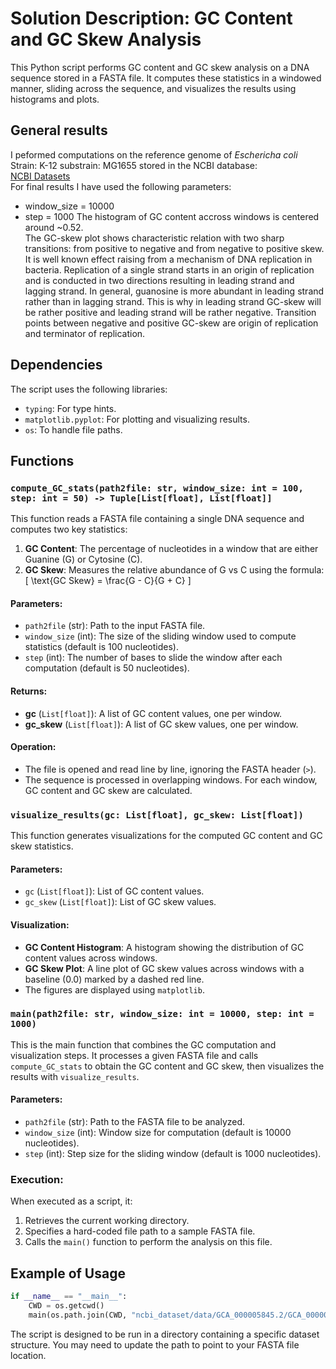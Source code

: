 
# Solution Description: GC Content and GC Skew Analysis

This Python script performs GC content and GC skew analysis on a DNA sequence stored in a FASTA file. It computes these statistics in a windowed manner, sliding across the sequence, and visualizes the results using histograms and plots.

## General results
I peformed computations on the reference genome of *Eschericha coli* Strain: K-12 substrain: MG1655 stored in the NCBI database:  
[NCBI Datasets](https://www.ncbi.nlm.nih.gov/datasets/taxonomy/511145/)  
For final results I have used the following parameters:  
* window_size = 10000
* step = 1000
The histogram of GC content accross windows is centered around ~0.52.  
The GC-skew plot shows characteristic relation with two sharp transitions: from positive to negative and from negative to positive skew. It is well known effect raising from a mechanism of DNA replication in bacteria. Replication of a single strand starts in an origin of replication and is conducted in two directions resulting in leading strand and lagging strand. In general, guanosine is more abundant in leading strand rather than in lagging strand. This is why in leading strand GC-skew will be rather positive and leading strand will be rather negative. Transition points between negative and positive GC-skew are origin of replication and terminator of replication.

## Dependencies
The script uses the following libraries:
- `typing`: For type hints.
- `matplotlib.pyplot`: For plotting and visualizing results.
- `os`: To handle file paths.

## Functions

### `compute_GC_stats(path2file: str, window_size: int = 100, step: int = 50) -> Tuple[List[float], List[float]]`
This function reads a FASTA file containing a single DNA sequence and computes two key statistics:
1. **GC Content**: The percentage of nucleotides in a window that are either Guanine (G) or Cytosine (C).
2. **GC Skew**: Measures the relative abundance of G vs C using the formula:
   \[
   \text{GC Skew} = \frac{G - C}{G + C}
   \]
   
#### Parameters:
- `path2file` (str): Path to the input FASTA file.
- `window_size` (int): The size of the sliding window used to compute statistics (default is 100 nucleotides).
- `step` (int): The number of bases to slide the window after each computation (default is 50 nucleotides).

#### Returns:
- **gc** (`List[float]`): A list of GC content values, one per window.
- **gc_skew** (`List[float]`): A list of GC skew values, one per window.

#### Operation:
- The file is opened and read line by line, ignoring the FASTA header (`>`).
- The sequence is processed in overlapping windows. For each window, GC content and GC skew are calculated.
  
### `visualize_results(gc: List[float], gc_skew: List[float])`
This function generates visualizations for the computed GC content and GC skew statistics.

#### Parameters:
- `gc` (`List[float]`): List of GC content values.
- `gc_skew` (`List[float]`): List of GC skew values.

#### Visualization:
- **GC Content Histogram**: A histogram showing the distribution of GC content values across windows.
- **GC Skew Plot**: A line plot of GC skew values across windows with a baseline (0.0) marked by a dashed red line.
- The figures are displayed using `matplotlib`.

### `main(path2file: str, window_size: int = 10000, step: int = 1000)`
This is the main function that combines the GC computation and visualization steps. It processes a given FASTA file and calls `compute_GC_stats` to obtain the GC content and GC skew, then visualizes the results with `visualize_results`.

#### Parameters:
- `path2file` (str): Path to the FASTA file to be analyzed.
- `window_size` (int): Window size for computation (default is 10000 nucleotides).
- `step` (int): Step size for the sliding window (default is 1000 nucleotides).

### Execution:
When executed as a script, it:
1. Retrieves the current working directory.
2. Specifies a hard-coded file path to a sample FASTA file.
3. Calls the `main()` function to perform the analysis on this file.

## Example of Usage
```python
if __name__ == "__main__":
    CWD = os.getcwd()
    main(os.path.join(CWD, "ncbi_dataset/data/GCA_000005845.2/GCA_000005845.2_ASM584v2_genomic.fna"))
```

The script is designed to be run in a directory containing a specific dataset structure. You may need to update the path to point to your FASTA file location.
